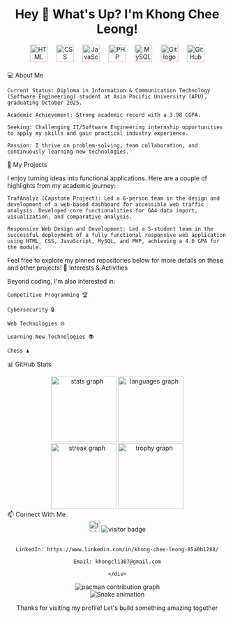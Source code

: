 <h1 align="center">Hey 👋 What's Up? I'm Khong Chee Leong!</h1>

<div align="center">
<img src="https://www.google.com/search?q=https://skillicons.dev/icons%3Fi%3Dhtml" height="40" alt="HTML logo" />
<img width="12" />
<img src="https://www.google.com/search?q=https://skillicons.dev/icons%3Fi%3Dcss" height="40" alt="CSS logo" />
<img width="12" />
<img src="https://www.google.com/search?q=https://skillicons.dev/icons%3Fi%3Djs" height="40" alt="JavaScript logo" />
<img width="12" />
<img src="https://www.google.com/search?q=https://skillicons.dev/icons%3Fi%3Dphp" height="40" alt="PHP logo" />
<img width="12" />
<img src="https://www.google.com/search?q=https://skillicons.dev/icons%3Fi%3Dmysql" height="40" alt="MySQL logo" />
<img width="12" />
<img src="https://www.google.com/search?q=https://skillicons.dev/icons%3Fi%3Dgit" height="40" alt="Git logo" />
<img width="12" />
<img src="https://www.google.com/search?q=https://skillicons.dev/icons%3Fi%3Dgithub" height="40" alt="GitHub logo" />
</div>

<br>
💻 About Me

    Current Status: Diploma in Information & Communication Technology (Software Engineering) student at Asia Pacific University (APU), graduating October 2025.

    Academic Achievement: Strong academic record with a 3.98 CGPA.

    Seeking: Challenging IT/Software Engineering internship opportunities to apply my skills and gain practical industry experience.

    Passion: I thrive on problem-solving, team collaboration, and continuously learning new technologies.

🚀 My Projects

I enjoy turning ideas into functional applications. Here are a couple of highlights from my academic journey:

    TrafAnalyz (Capstone Project): Led a 6-person team in the design and development of a web-based dashboard for accessible web traffic analysis. Developed core functionalities for GA4 data import, visualization, and comparative analysis.

    Responsive Web Design and Development: Led a 5-student team in the successful deployment of a fully functional responsive web application using HTML, CSS, JavaScript, MySQL, and PHP, achieving a 4.0 GPA for the module.

Feel free to explore my pinned repositories below for more details on these and other projects!
🌱 Interests & Activities

Beyond coding, I'm also interested in:

    Competitive Programming 🏆

    Cybersecurity 🔒

    Web Technologies 🌐

    Learning New Technologies 📚

    Chess ♟️

📊 GitHub Stats

<div align="center">
<img src="https://www.google.com/search?q=https://github-readme-stats.vercel.app/api%3Fusername%3DKhongCL%26hide_title%3Dfalse%26hide_rank%3Dfalse%26show_icons%3Dtrue%26include_all_commits%3Dtrue%26count_private%3Dtrue%26disable_animations%3Dfalse%26theme%3Ddracula%26locale%3Den%26hide_border%3Dfalse" height="150" alt="stats graph" />
<img src="https://www.google.com/search?q=https://github-readme-stats.vercel.app/api/top-langs%3Fusername%3DKhongCL%26locale%3Den%26hide_title%3Dfalse%26layout%3Dcompact%26card_width%3D320%26langs_count%3D5%26theme%3Ddracula%26hide_border%3Dfalse" height="150" alt="languages graph" />
</div>

<div align="center">
<img src="https://www.google.com/search?q=https://streak-stats.demolab.com%3Fuser%3DKhongCL%26locale%3Den%26mode%3Ddaily%26theme%3Ddracula%26hide_border%3Dfalse%26border_radius%3D5%26order%3D3" height="150" alt="streak graph" />
<img src="https://www.google.com/search?q=https://github-profile-trophy.vercel.app%3Fusername%3DKhongCL%26theme%3Ddracula%26column%3D-1%26row%3D1%26margin-w%3D8%26margin-h%3D8%26no-bg%3Dfalse%26no-frame%3Dfalse%26order%3D4" height="150" alt="trophy graph" />
</div>
📫 Connect With Me

<div align="center">
<img src="https://img.shields.io/static/v1?message=LinkedIn&logo=linkedin&label=&color=0077B5&logoColor=white&labelColor=&style=for-the-badge" height="25" alt="linkedin logo" />
<img src="https://www.google.com/search?q=https://visitor-badge.laobi.icu/badge%3Fpage_id%3DKhongCL.KhongCL&" alt="visitor badge" />
</div>
<br>
<div align="center">

    LinkedIn: https://www.linkedin.com/in/khong-chee-leong-85a0b1288/

    Email: khongcl1307@gmail.com

    </div>

<div align="center">
<picture>
<source media="(prefers-color-scheme: dark)" srcset="https://www.google.com/search?q=https://raw.githubusercontent.com/KhongCL/KhongCL/output/pacman-contribution-graph-dark.svg">
<source media="(prefers-color-scheme: light)" srcset="https://www.google.com/search?q=https://raw.githubusercontent.com/KhongCL/KhongCL/output/pacman-contribution-graph.svg">
<img alt="pacman contribution graph" src="https://www.google.com/search?q=https://raw.githubusercontent.com/KhongCL/KhongCL/output/pacman-contribution-graph.svg">
</picture>
</div>

<img src="https://www.google.com/search?q=https://raw.githubusercontent.com/KhongCL/KhongCL/output/snake.svg" alt="Snake animation" />

Thanks for visiting my profile! Let's build something amazing together
